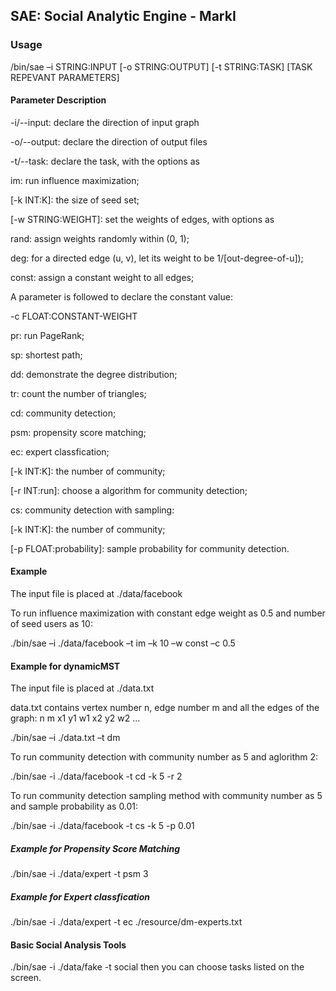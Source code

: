 ## SAE: Social Analytic Engine - MarkI
### Usage
/bin/sae –i STRING:INPUT [-o STRING:OUTPUT] [-t STRING:TASK] [TASK REPEVANT PARAMETERS]

#### Parameter Description
-i/--input: declare the direction of input graph

-o/--output: declare the direction of output files

-t/--task: declare the task, with the options as

im: run influence maximization;

[-k INT:K]: the size of seed set;

[-w STRING:WEIGHT]: set the weights of edges, with options as

rand: assign weights randomly within (0, 1);

deg: for a directed edge (u, v), let its weight to be 1/[out-degree-of-u]);

const: assign a constant weight to all edges;

A parameter is followed to declare the constant value:

-c FLOAT:CONSTANT-WEIGHT

pr: run PageRank;

sp: shortest path;

dd: demonstrate the degree distribution;

tr: count the number of triangles;

cd: community detection;

psm: propensity score matching;

ec: expert classfication;

[-k INT:K]: the number of community;

[-r INT:run]: choose a algorithm for community detection;

cs: community detection with sampling:

[-k INT:K]: the number of community;

[-p FLOAT:probability]: sample probability for community detection.

#### Example
The input file is placed at ./data/facebook

To run influence maximization with constant edge weight as 0.5 and number of seed users as 10:

./bin/sae –i ./data/facebook –t im –k 10 –w const –c 0.5

#### Example for dynamicMST
The input file is placed at ./data.txt

data.txt contains vertex number n, edge number m and all the edges of the graph:
n m
x1 y1 w1
x2 y2 w2
...

./bin/sae –i ./data.txt –t dm


To run community detection with community number as 5 and aglorithm 2:

./bin/sae -i ./data/facebook -t cd -k 5 -r 2

To run community detection sampling method with community number as 5 and sample probability as 0.01:

./bin/sae -i ./data/facebook -t cs -k 5 -p 0.01
##### Example for Propensity Score Matching
./bin/sae -i ./data/expert -t psm
3
##### Example for Expert classfication
./bin/sae -i ./data/expert -t ec
./resource/dm-experts.txt
#### Basic Social Analysis Tools
./bin/sae -i ./data/fake -t social
then you can choose tasks listed on the screen.

